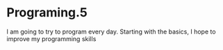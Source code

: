 # Programing.5
I am going to try to program every day. Starting with the basics, I hope to improve my programming skills
